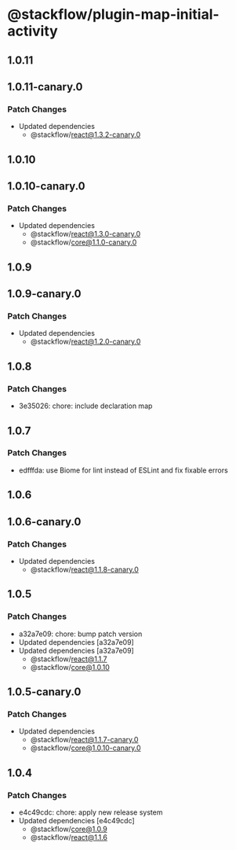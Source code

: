 # @stackflow/plugin-map-initial-activity

## 1.0.11

## 1.0.11-canary.0

### Patch Changes

- Updated dependencies
  - @stackflow/react@1.3.2-canary.0

## 1.0.10

## 1.0.10-canary.0

### Patch Changes

- Updated dependencies
  - @stackflow/react@1.3.0-canary.0
  - @stackflow/core@1.1.0-canary.0

## 1.0.9

## 1.0.9-canary.0

### Patch Changes

- Updated dependencies
  - @stackflow/react@1.2.0-canary.0

## 1.0.8

### Patch Changes

- 3e35026: chore: include declaration map

## 1.0.7

### Patch Changes

- edfffda: use Biome for lint instead of ESLint and fix fixable errors

## 1.0.6

## 1.0.6-canary.0

### Patch Changes

- Updated dependencies
  - @stackflow/react@1.1.8-canary.0

## 1.0.5

### Patch Changes

- a32a7e09: chore: bump patch version
- Updated dependencies [a32a7e09]
- Updated dependencies [a32a7e09]
  - @stackflow/react@1.1.7
  - @stackflow/core@1.0.10

## 1.0.5-canary.0

### Patch Changes

- Updated dependencies
  - @stackflow/react@1.1.7-canary.0
  - @stackflow/core@1.0.10-canary.0

## 1.0.4

### Patch Changes

- e4c49cdc: chore: apply new release system
- Updated dependencies [e4c49cdc]
  - @stackflow/core@1.0.9
  - @stackflow/react@1.1.6
